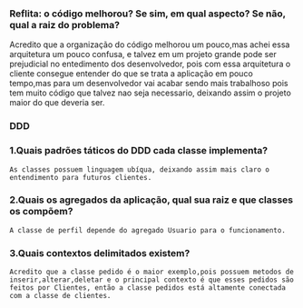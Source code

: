 ### Reflita: o código melhorou? Se sim, em qual aspecto? Se não, qual a raiz do problema? 

Acredito que a organização do código melhorou um pouco,mas achei essa arquitetura um pouco confusa, e talvez em um projeto grande pode ser prejudicial no entedimento dos desenvolvedor, pois com essa arquitetura o cliente consegue entender do que se trata a aplicação em pouco tempo,mas para um desenvolvedor vai acabar sendo mais trabalhoso pois tem muito código que talvez nao seja necessario, deixando assim o projeto maior do que deveria ser.

### DDD

### 1.Quais padrões táticos do DDD cada classe implementa?
    As classes possuem linguagem ubíqua, deixando assim mais claro o entendimento para futuros clientes.
### 2.Quais os agregados da aplicação, qual sua raiz e que classes os compõem?
    A classe de perfil depende do agregado Usuario para o funcionamento.
### 3.Quais contextos delimitados existem?
    Acredito que a classe pedido é o maior exemplo,pois possuem metodos de inserir,alterar,deletar e o principal contexto é que esses pedidos são feitos por Clientes, então a classe pedidos está altamente conectada com a classe de clientes.